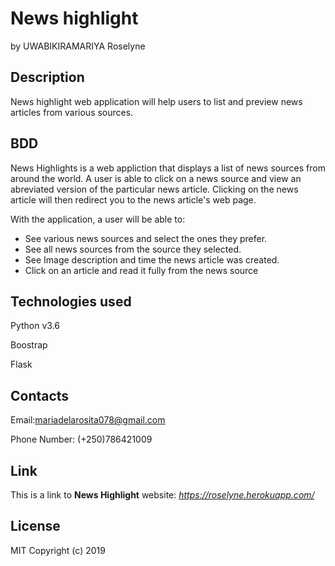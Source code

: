 # News highlight

by UWABIKIRAMARIYA Roselyne

## Description

News highlight web application will help users to list and preview news articles from various sources.   

## BDD

News Highlights is a web appliction that displays a list of news sources from around the world. A user is able to click on a news source and view an abreviated version of the particular news article. Clicking on the news article will then redirect you to the news article's web page.

With the application, a user will be able to:

* See various news sources and select the ones they prefer.
* See all news sources from the source they selected.
* See Image description and time the news article was created.
* Click on an article and read it fully from the news source

## Technologies used

Python v3.6

Boostrap

Flask

## Contacts

Email:mariadelarosita078@gmail.com

Phone Number: (+250)786421009

## Link

This is a link to  **News Highlight**  website: *https://roselyne.herokuapp.com/*

## License

MIT Copyright (c) 2019